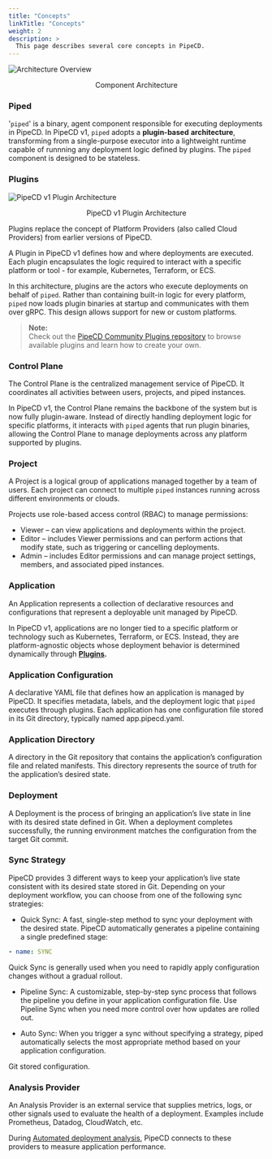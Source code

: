 ```yaml
---
title: "Concepts"
linkTitle: "Concepts"
weight: 2
description: >
  This page describes several core concepts in PipeCD.
---
```


![Architecture Overview](/images/architecture-overview.png)
<p style="text-align: center;"
>
Component Architecture
</p>

### Piped

'`piped`' is a binary, agent component responsible for executing deployments in PipeCD. In PipeCD v1, `piped` adopts a **plugin-based** **architecture**, transforming from a single-purpose executor into a lightweight runtime capable of runnning any deployment logic defined by plugins. The `piped` component is designed to be stateless.

### Plugins

![PipeCD v1 Plugin Architecture](/images/pipecdv1-architecture.png)
<p style="text-align: center;"
>
PipeCD v1 Plugin Architecture
</p>

Plugins replace the concept of Platform Providers (also called Cloud Providers) from earlier versions of PipeCD.

A Plugin in PipeCD v1 defines how and where deployments are executed. Each plugin encapsulates the logic required to interact with a specific platform or tool - for example, Kubernetes, Terraform, or ECS.

In this architecture, plugins are the actors who execute deployments on behalf of `piped`. Rather than containing built-in logic for every platform, `piped` now loads plugin binaries at startup and communicates with them over gRPC. This design allows support for new or custom platforms.

>**Note:**  
>Check out the [PipeCD Community Plugins repository](https://github.com/pipe-cd/community-plugins) to browse available plugins and learn how to create your own.

### Control Plane

The Control Plane is the centralized management service of PipeCD. It coordinates all activities between users, projects, and piped instances.

In PipeCD v1, the Control Plane remains the backbone of the system but is now fully plugin-aware.
Instead of directly handling deployment logic for specific platforms, it interacts with `piped` agents that run plugin binaries, allowing the Control Plane to manage deployments across any platform supported by plugins.

### Project

A Project is a logical group of applications managed together by a team of users.
Each project can connect to multiple `piped` instances running across different environments or clouds.

Projects use role-based access control (RBAC) to manage permissions:

- Viewer – can view applications and deployments within the project.
- Editor – includes Viewer permissions and can perform actions that modify state, such as triggering or cancelling deployments.
- Admin – includes Editor permissions and can manage project settings, members, and associated piped instances.

### Application

An Application represents a collection of declarative resources and configurations that represent a deployable unit managed by PipeCD.

In PipeCD v1, applications are no longer tied to a specific platform or technology such as Kubernetes, Terraform, or ECS.
Instead, they are platform-agnostic objects whose deployment behavior is determined dynamically through **[Plugins](#plugins).**

### Application Configuration

A declarative YAML file that defines how an application is managed by PipeCD.
It specifies metadata, labels, and the deployment logic that `piped` executes through plugins.
Each application has one configuration file stored in its Git directory, typically named app.pipecd.yaml.

### Application Directory

A directory in the Git repository that contains the application’s configuration file and related manifests.
This directory represents the source of truth for the application’s desired state.

### Deployment

A Deployment is the process of bringing an application’s live state in line with its desired state defined in Git.
When a deployment completes successfully, the running environment matches the configuration from the target Git commit.

### Sync Strategy

PipeCD provides 3 different ways to keep your application’s live state consistent with its desired state stored in Git.
Depending on your deployment workflow, you can choose from one of the following sync strategies:

- Quick Sync: A fast, single-step method to sync your deployment with the desired state. PipeCD automatically generates a pipeline containing a single predefined stage:

```yaml
- name: SYNC
```

Quick Sync is generally used when you need to rapidly apply configuration changes without a gradual rollout.

- Pipeline Sync: A customizable, step-by-step sync process that follows the pipeline you define in your application configuration file. Use Pipeline Sync when you need more control over how updates are rolled out.

- Auto Sync: When you trigger a sync without specifying a strategy, piped automatically selects the most appropriate method based on your application configuration.

Git stored configuration.

### Analysis Provider

An Analysis Provider is an external service that supplies metrics, logs, or other signals used to evaluate the health of a deployment. Examples include Prometheus, Datadog, CloudWatch, etc.

During [Automated deployment analysis](../user-guide/managing-application/customizing-deployment/automated-deployment-analysis/), PipeCD connects to these providers to measure application performance.
